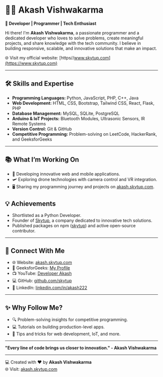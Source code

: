 # 👨‍💻 Akash Vishwakarma 

**🚀 Developer | Programmer | Tech Enthusiast**

Hi there! I'm **Akash Vishwakarma**, a passionate programmer and a dedicated developer who loves to solve problems, create meaningful projects, and share knowledge with the tech community. I believe in building responsive, scalable, and innovative solutions that make an impact.

🌐 Visit my official website: [https//www.skytup.com](https://www.skytup.com)  

---

## 🛠️ **Skills and Expertise**
- **Programming Languages:** Python, JavaScript, PHP, C++, Java  
- **Web Development:** HTML, CSS, Bootstrap, Tailwind CSS, React, Flask, PHP  
- **Database Management:** MySQL, SQLite, PostgreSQL  
- **Arduino & IoT Projects:** Bluetooth Modules, Ultrasonic Sensors, IR Remote Systems  
- **Version Control:** Git & GitHub  
- **Competitive Programming:** Problem-solving on LeetCode, HackerRank, and GeeksforGeeks  

---

## 📚 **What I’m Working On**
- 🚀 Developing innovative web and mobile applications.  
- 🛩️ Exploring drone technologies with camera control and VR integration.  
- 🖥️ Sharing my programming journey and projects on [akash.skytup.com](https://akash.skytup.com).  

## 💡 **Achievements**
- Shortlisted as a Python Developer.  
- Founder of [Skytup](https://akash.skytup.com), a company dedicated to innovative tech solutions.  
- Published packages on npm ([skytup](https://www.npmjs.com/package/skytup)) and active open-source contributor.  

---

## 💬 **Connect With Me**
- 🌐 Website: [akash.skytup.com](https://akash.skytup.com)  
- 📘 GeeksforGeeks: [My Profile](https://www.geeksforgeeks.org/user/akash12code/)  
- 📺 YouTube: [Developer Akash](https://www.youtube.com/@DeveloperAkash)  
- 💻 GitHub: [github.com/skytup](https://github.com/skytup)
- 📝 LinkedIn: [linkedin.com/in/akash222](https://linkedin.com/in/akash222)  

---

## ✨ **Why Follow Me?**
- 🔍 Problem-solving insights for competitive programming.  
- 💻 Tutorials on building production-level apps.  
- 🌱 Tips and tricks for web development, IoT, and more.  

---

**"Every line of code brings us closer to innovation." - Akash Vishwakarma**  

---
💻 Created with ❤️ by **Akash Vishwakarma**  
🌐 Visit: [akash.skytup.com](https://akash.skytup.com)
